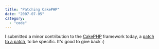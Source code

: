 ```yaml
---
title: "Patching CakePHP"
date: "2007-07-05"
category:
  - "code"
---
```


I submitted a minor contribution to the [CakePHP](http://cakephp.org/) framework today, a [patch to a patch](https://trac.cakephp.org/ticket/2202), to be specific. It's good to give back :)
